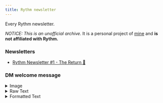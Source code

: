 ```yaml
---
title: Rythm newsletter
---
```

Every Rythm newsletter.

*NOTICE: This is an unofficial archive.* It is a personal project of [mine](https://jbmagination.com) and **is not affiliated with Rythm.**

### Newsletters
* [Rythm Newsletter #1 - The Return 🚀](https://RythmArchive.github.io/newsletters/1-the-return)

### DM welcome message
<details>
<summary>Image</summary>
<img src="https://RythmArchive.github.io/assets/newsletter-dm-welcome.png">
</details>

<details>
<summary>Raw Text</summary>

{% highlight %}
Welcome to 🥁 **\~\~ ✨ Rythm Newsletter*✨ \~\~**
As we mentioned in our announcement, we're here to stay and are working on some 🔥 new stuff, so buckle up - this is going to be a wild ride.

You can expect to be hearing about a few things from us in the newsletter 🎉
     **•** Future product updates and leaks, we'll be keeping all of you posted on all of our progress.
     **•** News about <:rythmsmall:886182821754966026> Rythm, just in case people are writing about us or what we're doing.
     **•** Big things happening in our community, like giveaways and fun events.
     **•** and other fun stuff - like merch drops and stuff you'll only find out about if you stay subscribed!

We have a few important things we wanted to mention before we set off on this journey together :pray:
     **•** Keep the bot in your server, this way we can reach you with our newsletter!
     **•** We would love it if you used the button below to connect your email as well so we can reach you outside of Discord.

If you read all of this and decided that it isn't for you, we understand - there's a button below to unsubscribe.

- Rythm Team, signing off
{% endhighlight %}

</details>

<details>
<summary>Formatted Text</summary>

Welcome to 🥁 <b>~~ ✨ Rythm Newsletter*✨ ~~</b> <br>
As we mentioned in our announcement, we're here to stay and are working on some 🔥 new stuff, so buckle up - this is going to be a wild ride.<br>
<br>
You can expect to be hearing about a few things from us in the newsletter 🎉<br>
     <b>•</b> Future product updates and leaks, we'll be keeping all of you posted on all of our progress.<br>
     <b>•</b> News about <img src="https://RythmArchive.github.io/assets/886182821754966026.png" height="24" width="24"> Rythm, just in case people are writing about us or what we're doing.<br>
     <b>•</b> Big things happening in our community, like giveaways and fun events.<br>
     <b>•</b> and other fun stuff - like merch drops and stuff you'll only find out about if you stay subscribed!<br>
<br>
We have a few important things we wanted to mention before we set off on this journey together :pray:<br>
     <b>•</b> Keep the bot in your server, this way we can reach you with our newsletter!<br>
     <b>•</b> We would love it if you used the button below to connect your email as well so we can reach you outside of Discord.<br>
<br>
If you read all of this and decided that it isn't for you, we understand - there's a button below to unsubscribe.<br>
<br>
- Rythm Team, signing off<br>
<br>
<a href="https://rythm.fm/newsletter/subscribe">Connect your email</a>

</details>
